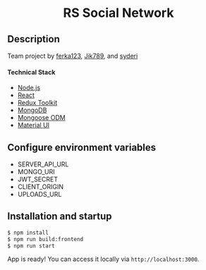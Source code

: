 <h1 align="center">RS Social Network</h1>

## Description

Team project by [ferka123](https://github.com/ferka123), [Jik789](https://github.com/Jik789), and [syderi](https://github.com/syderi/)

#### Technical Stack

- [Node.js](https://nodejs.org)
- [React](https://reactjs.org)
- [Redux Toolkit](https://redux-toolkit.js.org/)
- [MongoDB](https://www.mongodb.com/)
- [Mongoose ODM](https://mongoosejs.com/)
- [Material UI](https://mui.com/)

## Configure environment variables

- SERVER_API_URL
- MONGO_URI
- JWT_SECRET
- CLIENT_ORIGIN
- UPLOADS_URL

## Installation and startup

```bash
$ npm install
$ npm run build:frontend
$ npm run start
```

App is ready! You can access it locally via `http://localhost:3000`.
